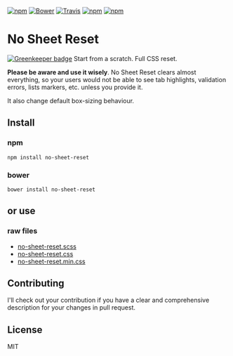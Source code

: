 [![npm](https://img.shields.io/npm/v/no-sheet-reset.svg?maxAge=2592000)](https://www.npmjs.com/package/no-sheet-reset)
[![Bower](https://img.shields.io/bower/v/no-sheet-reset.svg?maxAge=2592000)](https://github.com/godban/no-sheet-reset)
[![Travis](https://img.shields.io/travis/godban/no-sheet-reset.svg?maxAge=2592000)](https://travis-ci.org/godban/no-sheet-reset)
[![npm](https://img.shields.io/npm/dt/no-sheet-reset.svg?maxAge=2592000)](https://www.npmjs.com/package/no-sheet-reset)
[![npm](https://img.shields.io/npm/dm/no-sheet-reset.svg?maxAge=2592000)](https://www.npmjs.com/package/no-sheet-reset)

# No Sheet Reset

[![Greenkeeper badge](https://badges.greenkeeper.io/godban/no-sheet-reset.svg)](https://greenkeeper.io/)
Start from a scratch. Full CSS reset.

**Please be aware and use it wisely**. No Sheet Reset clears almost everything, so your users would not be able to see tab highlights, validation errors, lists markers, etc. unless you provide it.

It also change default box-sizing behaviour.

## Install

### npm

```
npm install no-sheet-reset
```

### bower

```
bower install no-sheet-reset
```

## or use

### raw files

- [no-sheet-reset.scss](https://raw.githubusercontent.com/godban/no-sheet-reset/master/dist/_no-sheet-reset.scss)
- [no-sheet-reset.css](https://raw.githubusercontent.com/godban/no-sheet-reset/master/dist/no-sheet-reset.css)
- [no-sheet-reset.min.css](https://raw.githubusercontent.com/godban/no-sheet-reset/master/dist/no-sheet-reset.min.css)

## Contributing

I'll check out your contribution if you have a clear and comprehensive description for your changes in pull request.


## License

MIT
